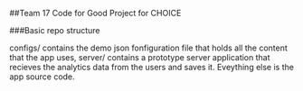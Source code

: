 ##Team 17 Code for Good Project for CHOICE

###Basic repo structure

configs/ contains the demo json fonfiguration file that holds all the content that the app uses, server/ contains a prototype server application that recieves the analytics data from the users and saves it. 
Eveything else is the app source code.